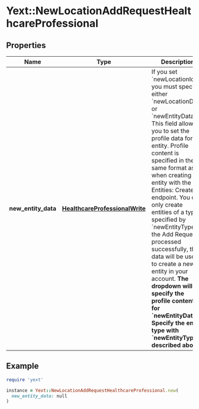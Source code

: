 # Yext::NewLocationAddRequestHealthcareProfessional

## Properties

| Name | Type | Description | Notes |
| ---- | ---- | ----------- | ----- |
| **new_entity_data** | [**HealthcareProfessionalWrite**](HealthcareProfessionalWrite.md) | If you set &#x60;newLocationId&#x60;, you must specify either &#x60;newLocationData&#x60; or &#x60;newEntityData&#x60;.  This field allows you to set the profile data for an entity. Profile content is specified in the same format as when creating an entity with the Entities: Create endpoint. You can only create entities of a type specified by &#x60;newEntityType&#x60;.  If the Add Request is processed successfully, this data will be used to create a new entity in your account.  **The dropdown will specify the profile content for &#x60;newEntityData&#x60;. Specify the entity type with &#x60;newEntityType&#x60; described above.**  |  |

## Example

```ruby
require 'yext'

instance = Yext::NewLocationAddRequestHealthcareProfessional.new(
  new_entity_data: null
)
```

